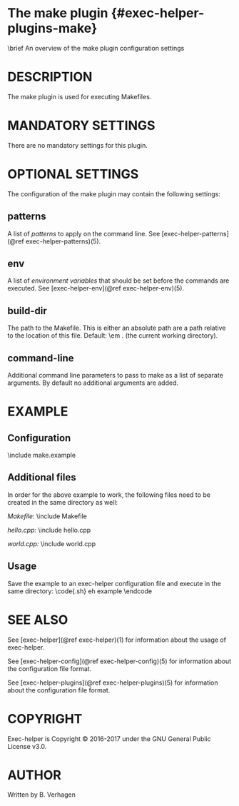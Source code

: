 The make plugin  {#exec-helper-plugins-make}
===============
\brief An overview of the make plugin configuration settings

# DESCRIPTION
The make plugin is used for executing Makefiles.

# MANDATORY SETTINGS
There are no mandatory settings for this plugin.

# OPTIONAL SETTINGS
The configuration of the make plugin may contain the following settings:
 
## patterns
A list of _patterns_ to apply on the command line. See [exec-helper-patterns](@ref exec-helper-patterns)(5).
 
## env
A list of _environment variables_ that should be set before the commands are executed. See [exec-helper-env](@ref exec-helper-env)(5).

## build-dir
The path to the Makefile. This is either an absolute path are a path relative to the location of this file. Default: \em . (the current working directory).

## command-line
Additional command line parameters to pass to make as a list of separate arguments. By default no additional arguments are added.

# EXAMPLE
## Configuration
\include make.example

## Additional files
In order for the above example to work, the following files need to be created in the same directory as well:

_Makefile_:
\include Makefile

_hello.cpp:_
\include hello.cpp

_world.cpp:_
\include world.cpp

## Usage
Save the example to an exec-helper configuration file and execute in the same directory:
\code{.sh}
eh example
\endcode

# SEE ALSO
See [exec-helper](@ref exec-helper)(1) for information about the usage of exec-helper.

See [exec-helper-config](@ref exec-helper-config)(5) for information about the configuration file format.

See [exec-helper-plugins](@ref exec-helper-plugins)(5) for information about the configuration file format.

# COPYRIGHT
Exec-helper is Copyright &copy; 2016-2017 under the GNU General Public License v3.0.

# AUTHOR
Written by B. Verhagen
